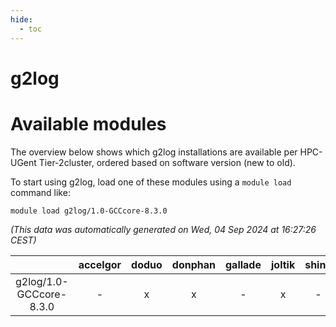 ```yaml
---
hide:
  - toc
---
```


g2log
=====

# Available modules


The overview below shows which g2log installations are available per HPC-UGent Tier-2cluster, ordered based on software version (new to old).

To start using g2log, load one of these modules using a `module load` command like:

```shell
module load g2log/1.0-GCCcore-8.3.0
```

*(This data was automatically generated on Wed, 04 Sep 2024 at 16:27:26 CEST)*  

| |accelgor|doduo|donphan|gallade|joltik|shinx|skitty|
| :---: | :---: | :---: | :---: | :---: | :---: | :---: | :---: |
|g2log/1.0-GCCcore-8.3.0|-|x|x|-|x|-|x|
